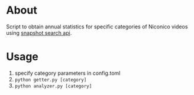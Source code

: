 # About
Script to obtain annual statistics for specific categories of Niconico videos using [snapshot search api](https://site.nicovideo.jp/search-api-docs/snapshot).

# Usage
1. specify category parameters in config.toml
2. `python getter.py [category]`
3. `python analyzer.py [category]`